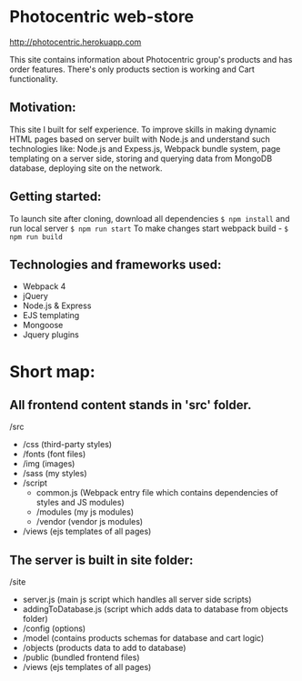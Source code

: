 Photocentric web-store 
========================
http://photocentric.herokuapp.com

This site contains information about Photocentric group's products and has order features. There's only products section is working and Cart functionality.

Motivation:
-----------

This site I built for self experience. To improve skills in making dynamic HTML pages based on server built with Node.js and understand such technologies like: Node.js and Expess.js, Webpack bundle system, page templating on a server side, storing and querying data from MongoDB database, deploying site on the network.

Getting started:
----------------

To launch site after cloning, download all dependencies
    `$ npm install`
and run local server
    `$ npm run start`
To make changes start webpack build - 
    `$ npm run build`

Technologies and frameworks used:
---------------------------------

- Webpack 4
- jQuery
- Node.js & Express
- EJS templating
- Mongoose
- Jquery plugins

Short map:
==========

All frontend content stands in 'src' folder.
--------------------------------------------

/src
 - /css (third-party styles)
 - /fonts (font files)
 - /img (images)
 - /sass (my styles)
 - /script
   - common.js (Webpack entry file which contains dependencies of styles and JS modules)
   - /modules (my js modules)
   - /vendor (vendor js modules)
- /views (ejs templates of all pages)

The server is built in site folder:
--------------------------------

  /site
   - server.js (main js script which handles all server side scripts)
   - addingToDatabase.js (script which adds data to database from objects folder)
   - /config (options)
   - /model (contains products schemas for database and cart logic)
   - /objects (products data to add to database)
   - /public (bundled frontend files)
   - /views (ejs templates of all pages)
